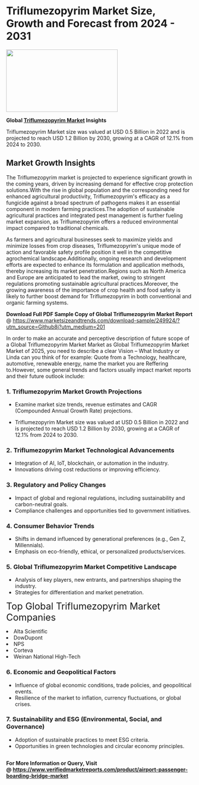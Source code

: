 <H1>Triflumezopyrim Market Size, Growth and Forecast from 2024 - 2031</H1><img class="aligncenter size-medium wp-image-584254" src="https://thirdeyenews.in/wp-content/uploads/2024/09/Global-Market-Research-300x168.jpeg" alt="" width="300" height="168" /><p><strong>Global&nbsp;<a href="https://www.marketsizeandtrends.com/download-sample/249924/?utm_source=Github8j?utm_medium=201">Triflumezopyrim Market</a> Insights</strong></p><p>Triflumezopyrim Market size was valued at USD 0.5 Billion in 2022 and is projected to reach USD 1.2 Billion by 2030, growing at a CAGR of 12.1% from 2024 to 2030.</p><p><h2>Market Growth Insights</h2> <p>The Triflumezopyrim market is projected to experience significant growth in the coming years, driven by increasing demand for effective crop protection solutions.With the rise in global population and the corresponding need for enhanced agricultural productivity, Triflumezopyrim's efficacy as a fungicide against a broad spectrum of pathogens makes it an essential component in modern farming practices.The adoption of sustainable agricultural practices and integrated pest management is further fueling market expansion, as Triflumezopyrim offers a reduced environmental impact compared to traditional chemicals.</p> <p>As farmers and agricultural businesses seek to maximize yields and minimize losses from crop diseases, Triflumezopyrim's unique mode of action and favorable safety profile position it well in the competitive agrochemical landscape.Additionally, ongoing research and development efforts are expected to enhance its formulation and application methods, thereby increasing its market penetration.Regions such as North America and Europe are anticipated to lead the market, owing to stringent regulations promoting sustainable agricultural practices.Moreover, the growing awareness of the importance of crop health and food safety is likely to further boost demand for Triflumezopyrim in both conventional and organic farming systems.</p> <p><span class=""><strong>Download Full PDF Sample Copy of Global Triflumezopyrim Market Report</strong> @ <a href="https://www.marketsizeandtrends.com/download-sample/249924/?utm_source=Github8j?utm_medium=201" target="_blank">https://www.marketsizeandtrends.com/download-sample/249924/?utm_source=Github8j?utm_medium=201</a></span></p><p>In order to make an accurate and perceptive description of future scope of a Global&nbsp;Triflumezopyrim Market Market as Global&nbsp;Triflumezopyrim Market Market of 2025, you need to describe a clear Vision &ndash; What Industry or Linda can you think of for example: Quote from a Technology, healthcare, automotive, renewable energy, name the market you are Reffering to.However, some general trends and factors usually impact market reports and their future outlook include:</p><h3>1.&nbsp;<strong>Triflumezopyrim Market Growth Projections</strong></h3><ul><li>Examine market size trends, revenue estimates and CAGR (Compounded Annual Growth Rate) projections.</li><li><p>Triflumezopyrim Market size was valued at USD 0.5 Billion in 2022 and is projected to reach USD 1.2 Billion by 2030, growing at a CAGR of 12.1% from 2024 to 2030.</p></li></ul><h3>2.&nbsp;<strong>Triflumezopyrim Market Technological Advancements</strong></h3><ul><li>Integration of AI, IoT, blockchain, or automation in the industry.</li><li>Innovations driving cost reductions or improving efficiency.</li></ul><h3>3.&nbsp;<strong>Regulatory and Policy Changes</strong></h3><ul><li>Impact of global and regional regulations, including sustainability and carbon-neutral goals.</li><li>Compliance challenges and opportunities tied to government initiatives.</li></ul><h3>4.&nbsp;<strong>Consumer Behavior Trends</strong></h3><ul><li>Shifts in demand influenced by generational preferences (e.g., Gen Z, Millennials).</li><li>Emphasis on eco-friendly, ethical, or personalized products/services.</li></ul><h3>5.&nbsp;<strong>Global Triflumezopyrim Market Competitive Landscape</strong></h3><ul><li>Analysis of key players, new entrants, and partnerships shaping the industry.</li><li>Strategies for differentiation and market penetration.</li></ul><p data-pm-slice="1 1 []"><span style="color: inherit; font-family: inherit; font-size: 25px;">Top Global Triflumezopyrim Market Companies</span></p><div class="" data-test-id=""><p><li>Alta Scientific</li><li> DowDupont</li><li> NPS</li><li> Corteva</li><li> Weinan National High-Tech</li></p></div><h3>6.&nbsp;<strong>Economic and Geopolitical Factors</strong></h3><ul><li>Influence of global economic conditions, trade policies, and geopolitical events.</li><li>Resilience of the market to inflation, currency fluctuations, or global crises.</li></ul><h3>7.&nbsp;<strong>Sustainability and ESG (Environmental, Social, and Governance)</strong></h3><ul><li>Adoption of sustainable practices to meet ESG criteria.</li><li>Opportunities in green technologies and circular economy principles.</li></ul><h2><strong style="font-size: 14px;">For More Information or Query, Visit @&nbsp;</strong><a style="background-color: #ffffff; font-size: 14px;" href="https://www.marketsizeandtrends.com/report/triflumezopyrim-market/" target="_blank">https://www.verifiedmarketreports.com/product/airport-passenger-boarding-bridge-market</a></h2>